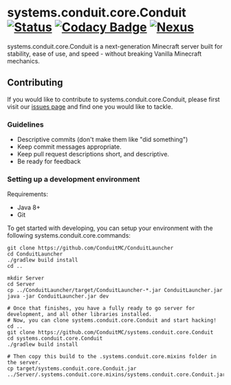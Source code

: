 # systems.conduit.core.Conduit [![Status](https://github.com/ConduitMC/systems.conduit.core.Conduit/workflows/Gradle%20CI/badge.svg)](https://github.com/ConduitMC/systems.conduit.core.Conduit/actions) [![Codacy Badge](https://systems.conduit.api.codacy.com/project/badge/Grade/864ff27f13994fdda6334e439977ef7e)](https://www.codacy.com/gh/ConduitMC/systems.conduit.core.Conduit?utm_source=github.com&amp;utm_medium=referral&amp;utm_content=ConduitMC/systems.conduit.core.Conduit&amp;utm_campaign=Badge_Grade) [![Nexus](https://img.shields.io/static/v1?label=Nexus&message=Repository&color=bright-green?style=flat)](https://repo.conduit.systems/)

systems.conduit.core.Conduit is a next-generation Minecraft server built for stability, ease of use, and speed - without breaking Vanilla Minecraft mechanics.

## Contributing

If you would like to contribute to systems.conduit.core.Conduit, please first visit our [issues page](https://github.com/ConduitMC/systems.conduit.core.Conduit/issues) and find one you would like to tackle.

### Guidelines
-   Descriptive commits (don't make them like "did something")
-   Keep commit messages appropriate.
-   Keep pull request descriptions short, and descriptive.
-   Be ready for feedback

### Setting up a development environment

Requirements:

-   Java 8+
-   Git

To get started with developing, you can setup your environment with the following systems.conduit.core.commands:

``` text
git clone https://github.com/ConduitMC/ConduitLauncher
cd ConduitLauncher
./gradlew build install
cd ..

mkdir Server
cd Server
cp ../ConduitLauncher/target/ConduitLauncher-*.jar ConduitLauncher.jar
java -jar ConduitLauncher.jar dev

# Once that finishes, you have a fully ready to go server for development, and all other libraries installed.
# Now, you can clone systems.conduit.core.Conduit and start hacking!
cd ..
git clone https://github.com/ConduitMC/systems.conduit.core.Conduit
cd systems.conduit.core.Conduit
./gradlew build install

# Then copy this build to the .systems.conduit.core.mixins folder in the server.
cp target/systems.conduit.core.Conduit.jar ../Server/.systems.conduit.core.mixins/systems.conduit.core.Conduit.jar
```
